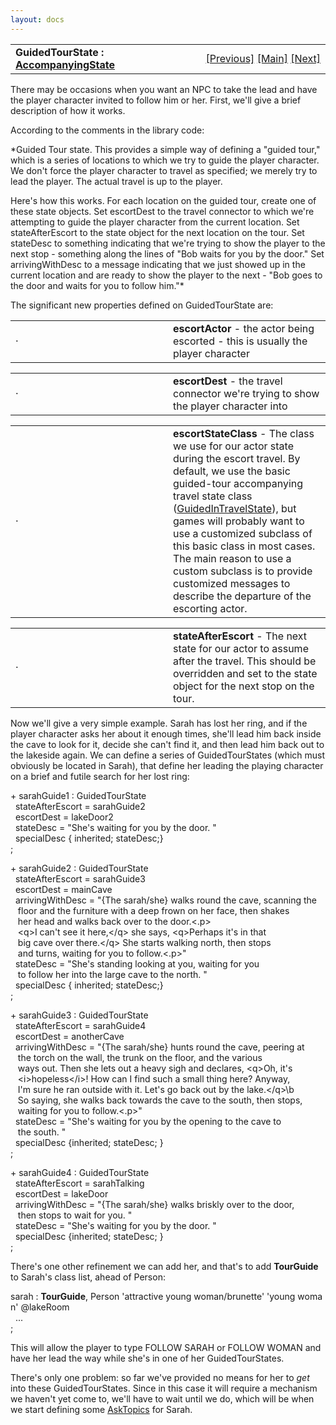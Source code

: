 ```yaml
---
layout: docs
---
```

<table width="100%" data-border="0" data-cellspacing="0"
data-cellpadding="3" data-bgcolor="#C0C0C0">
<colgroup>
<col style="width: 50%" />
<col style="width: 50%" />
</colgroup>
<tbody>
<tr>
<td style="text-align: left;"><strong>GuidedTourState : <a
href="accompanyingstate.html">AccompanyingState</a><br />
</strong></td>
<td style="text-align: right;"><a
href="accompanyingintravelstate.html">[Previous]</a> <a
href="generalintroduction.html">[Main]</a> <a
href="guidedintravelstate.html">[Next]</a></td>
</tr>
</tbody>
</table>

  
There may be occasions when you want an NPC to take the lead and have
the player character invited to follow him or her. First, we'll give a
brief description of how it works.  
  
According to the comments in the library code:  
  
*Guided Tour state. This provides a simple way of defining a "guided
tour," which is a series of locations to which we try to guide the
player character. We don't force the player character to travel as
specified; we merely try to lead the player. The actual travel is up to
the player.  
  
Here's how this works. For each location on the guided tour, create one
of these state objects. Set escortDest to the travel connector to which
we're attempting to guide the player character from the current
location. Set stateAfterEscort to the state object for the next location
on the tour. Set stateDesc to something indicating that we're trying to
show the player to the next stop - something along the lines of "Bob
waits for you by the door." Set arrivingWithDesc to a message indicating
that we just showed up in the current location and are ready to show the
player to the next - "Bob goes to the door and waits for you to follow
him."*  
  
The significant new properties defined on GuidedTourState are:  
  

<table data-border="0" data-cellpadding="0" data-cellspacing="0">
<colgroup>
<col style="width: 50%" />
<col style="width: 50%" />
</colgroup>
<tbody>
<tr data-valign="top">
<td width="14"><strong></strong>·<strong></strong></td>
<td><strong>escortActor</strong> - the actor being escorted - this is
usually the player character  <br />
</td>
</tr>
</tbody>
</table>

<table data-border="0" data-cellpadding="0" data-cellspacing="0">
<colgroup>
<col style="width: 50%" />
<col style="width: 50%" />
</colgroup>
<tbody>
<tr data-valign="top">
<td width="14"><strong></strong>·<strong></strong></td>
<td><strong>escortDest</strong> - the travel connector we're trying to
show the player character into  <br />
</td>
</tr>
</tbody>
</table>

<table data-border="0" data-cellpadding="0" data-cellspacing="0">
<colgroup>
<col style="width: 50%" />
<col style="width: 50%" />
</colgroup>
<tbody>
<tr data-valign="top">
<td width="14"><strong></strong>·<strong></strong></td>
<td><strong>escortStateClass</strong> - The class we use for our actor
state during the escort travel. By default, we use the basic guided-tour
accompanying travel state class (<a
href="guidedintravelstate.html">GuidedInTravelState</a>), but games will
probably want to use a customized subclass of this basic class in most
cases. The main reason to use a custom subclass is to provide customized
messages to describe the departure of the escorting actor.  <br />
</td>
</tr>
</tbody>
</table>

<table data-border="0" data-cellpadding="0" data-cellspacing="0">
<colgroup>
<col style="width: 50%" />
<col style="width: 50%" />
</colgroup>
<tbody>
<tr data-valign="top">
<td width="14"><strong></strong>·<strong></strong></td>
<td><strong>stateAfterEscort</strong> - The next state for our actor to
assume after the travel. This should be overridden and set to the state
object for the next stop on the tour.  <br />
</td>
</tr>
</tbody>
</table>



  
Now we'll give a very simple example. Sarah has lost her ring, and if
the player character asks her about it enough times, she'll lead him
back inside the cave to look for it, decide she can't find it, and then
lead him back out to the lakeside again. We can define a series of
GuidedTourStates (which must obviously be located in Sarah), that define
her leading the playing character on a brief and futile search for her
lost ring:  
  
+ sarahGuide1 : GuidedTourState  
  stateAfterEscort = sarahGuide2  
  escortDest = lakeDoor2  
  stateDesc = "She's waiting for you by the door. "  
  specialDesc { inherited; stateDesc;}  
;  
  
+ sarahGuide2 : GuidedTourState  
  stateAfterEscort = sarahGuide3  
  escortDest = mainCave  
  arrivingWithDesc = "{The sarah/she} walks round the cave, scanning the  
   floor and the furniture with a deep frown on her face, then shakes  
   her head and walks back over to the door.\<.p\>  
   \<q\>I can't see it here,\</q\> she says, \<q\>Perhaps it's in that  
   big cave over there.\</q\> She starts walking north, then stops  
   and turns, waiting for you to follow.\<.p\>"  
  stateDesc = "She's standing looking at you, waiting for you  
   to follow her into the large cave to the north. "  
  specialDesc { inherited; stateDesc;}   
;  
  
+ sarahGuide3 : GuidedTourState  
  stateAfterEscort = sarahGuide4  
  escortDest = anotherCave  
  arrivingWithDesc = "{The sarah/she} hunts round the cave, peering at  
   the torch on the wall, the trunk on the floor, and the various  
   ways out. Then she lets out a heavy sigh and declares, \<q\>Oh, it's  
   \<i\>hopeless\</i\>! How can I find such a small thing here? Anyway,  
   I'm sure he ran outside with it. Let's go back out by the lake.\</q\>\b  
   So saying, she walks back towards the cave to the south, then stops,  
   waiting for you to follow.\<.p\>"  
  stateDesc = "She's waiting for you by the opening to the cave to  
   the south. "  
  specialDesc {inherited; stateDesc; }  
;  
  
+ sarahGuide4 : GuidedTourState  
  stateAfterEscort = sarahTalking  
  escortDest = lakeDoor  
  arrivingWithDesc = "{The sarah/she} walks briskly over to the door,  
   then stops to wait for you. "  
  stateDesc = "She's waiting for you by the door. "  
  specialDesc {inherited; stateDesc; }  
;  
  
There's one other refinement we can add her, and that's to add
**TourGuide** to Sarah's class list, ahead of Person:  
  
sarah : **TourGuide**, Person 'attractive young woman/brunette' 'young woman' @lakeRoom  
  ...  
;  
  
This will allow the player to type FOLLOW SARAH or FOLLOW WOMAN and have
her lead the way while she's in one of her GuidedTourStates.  
  
There's only one problem: so far we've provided no means for her to
*get* into these GuidedTourStates. Since in this case it will require a
mechanism we haven't yet come to, we'll have to wait until we do, which
will be when we start defining some [AskTopics](asktopic.html) for
Sarah.  
